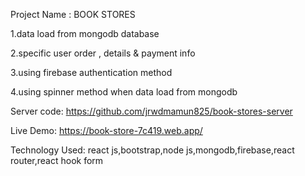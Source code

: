  Project Name : BOOK STORES

1.data load from mongodb database 

2.specific user order , details & payment info  

3.using firebase authentication method 

4.using spinner method when data load from mongodb 

 Server code: https://github.com/jrwdmamun825/book-stores-server

 Live Demo: https://book-store-7c419.web.app/

Technology Used: react js,bootstrap,node js,mongodb,firebase,react router,react hook form

